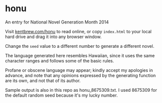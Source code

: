 honu
====

An entry for National Novel Generation Month 2014

Visit <a href="http://kentbrew.com/honu">kentbrew.com/honu</a> to read online, or copy `index.html` to your local hard drive and drag it into any browser window. 

Change the `seed` value to a different number to generate a different novel.

The language generated here resembles Hawaiian, since it uses the same character ranges and follows some of the basic rules. 

Profane or obscene language may appear; kindly accept my apologies in advance, and note that any opinions expressed by the generating function are its own, and not that of its author.

Sample output is also in this repo as honu_8675309.txt. I used 8675309 for the default random seed because it's my lucky number.
